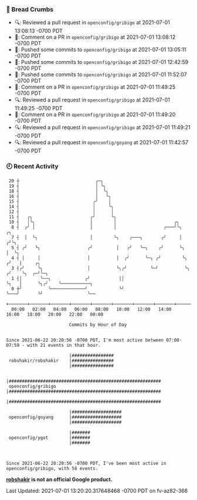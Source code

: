 ### 🍞 Bread Crumbs

 * 🔍: Reviewed a pull request in  `openconfig/gribigo` at 2021-07-01 13:08:13 -0700 PDT
 * 💬: Comment on a PR in  `openconfig/gribigo` at 2021-07-01 13:08:12 -0700 PDT
 * 🚢: Pushed some commits to `openconfig/gribigo` at 2021-07-01 13:05:11 -0700 PDT
 * 🚢: Pushed some commits to `openconfig/gribigo` at 2021-07-01 12:42:59 -0700 PDT
 * 🚢: Pushed some commits to `openconfig/gribigo` at 2021-07-01 11:52:07 -0700 PDT
 * 💬: Comment on a PR in  `openconfig/gribigo` at 2021-07-01 11:49:25 -0700 PDT
 * 🔍: Reviewed a pull request in  `openconfig/gribigo` at 2021-07-01 11:49:25 -0700 PDT
 * 💬: Comment on a PR in  `openconfig/gribigo` at 2021-07-01 11:49:20 -0700 PDT
 * 🔍: Reviewed a pull request in  `openconfig/gribigo` at 2021-07-01 11:49:21 -0700 PDT
 * 🔍: Reviewed a pull request in  `openconfig/goyang` at 2021-07-01 11:42:57 -0700 PDT

### 🕘 Recent Activity
```
 20 ┼                             ╭─╮
 19 ┤                             │ ╰╮
 18 ┤                             │  ╰╮
 16 ┤                             │   ╰╮
 15 ┤                            ╭╯    │
 14 ┤                            │     ╰╮
 12 ┤                            │      │
 11 ┤   ╭╮                      ╭╯      ╰╮
 10 ┤   │╰╮                     │        │                      ╭╮
  8 ┤  ╭╯ │                     │        │                  ╭───╯╰╮          ╭╮
  7 ┤  │  ╰╮                    │        ╰╮    ╭───╮       ╭╯     │         ╭╯╰╮
  5 ┤ ╭╯   ╰╮                  ╭╯         │   ╭╯   ╰─╮    ╭╯      ╰╮        │  ╰╮
  4 ┤ │     │                  │          │  ╭╯      ╰─╮ ╭╯        ╰╮      ╭╯   │     ╭╮
  3 ┤╭╯     ╰╮                 │          ╰╮╭╯         ╰─╯          ╰╮    ╭╯    ╰╮  ╭─╯╰─╮
  1 ┤│       ╰──╮             ╭╯           ││                        ╰╮   │      ╰╮╭╯    ╰───────────╮
  0 ┼╯          ╰─────────────╯            ╰╯                         ╰───╯       ╰╯                 ╰──
    +───────+───────+───────+───────+───────+───────+───────+───────+───────+───────+───────+───────+────
  00:00   02:00   04:00   06:00   08:00   10:00   12:00   14:00   16:00   18:00   20:00   22:00   00:00   

						Commits by Hour of Day


Since 2021-06-22 20:20:56 -0700 PDT, I'm most active between 07:00-07:59 - with 21 events in that hour.

```



```
                        |################
 robshakir/robshakir    |################
                        |################

                        |##########################################################
 openconfig/gribigo     |##########################################################
                        |##########################################################

                        |###################
 openconfig/goyang      |###################
                        |###################

                        |#######
 openconfig/ygot        |#######
                        |#######



Since 2021-06-22 20:20:56 -0700 PDT, I've been most active in openconfig/gribigo, with 58 events.

```
**[robshakir](mailto:robjs@google.com) is not an official Google product.**


Last Updated: 2021-07-01 13:20:20.317648468 -0700 PDT on fv-az82-366
